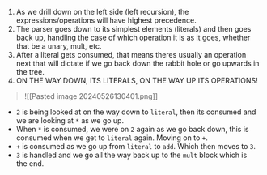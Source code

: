 1. As we drill down on the left side (left recursion), the expressions/operations will have highest precedence. 
2. The parser goes down to its simplest elements (literals) and then goes back up, handling the case of which operation it is as it goes, whether that be a unary, mult, etc.
3. After a literal gets consumed, that means theres usually an operation next that will dictate if we go back down the rabbit hole or go upwards in the tree.
4. ON THE WAY DOWN, ITS LITERALS, ON THE WAY UP ITS OPERATIONS!

> ![[Pasted image 20240526130401.png]]

- `2` is being looked at on the way down to `literal`, then its consumed and we are looking at `*` as we go up. 
- When `*` is consumed, we were on `2` again as we go back down, this is consumed when we get to `literal` again. Moving on to `+`.
- `+` is consumed as we go up from `literal` to `add`. Which then moves to `3`.
- `3` is handled and we go all the way back up to the `mult` block which is the end.